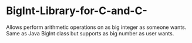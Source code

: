 # BigInt-Library-for-C-and-C-
Allows perform arithmetic operations on as big integer as someone wants. Same as Java BigInt class but supports as big number as user wants.

